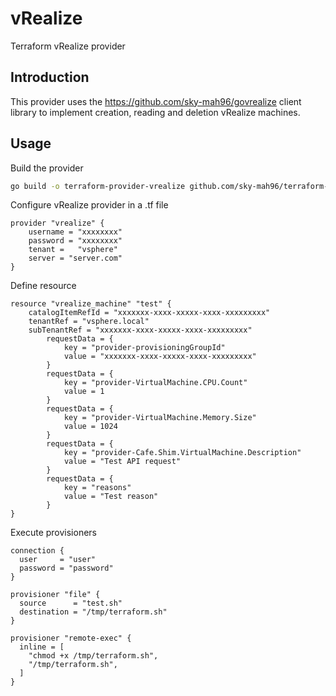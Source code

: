 # vRealize
Terraform vRealize provider

## Introduction
This provider uses the https://github.com/sky-mah96/govrealize client library to implement creation, reading and deletion vRealize machines.

## Usage
Build the provider
```bash
go build -o terraform-provider-vrealize github.com/sky-mah96/terraform-provider-vrealize && cp terraform-provider-vrealize /usr/local/terraform/
```
Configure vRealize provider in a .tf file
```golang
provider "vrealize" {
	username = "xxxxxxxx"
	password = "xxxxxxxx"
	tenant =   "vsphere"
	server = "server.com"
}
```
Define resource
```golang
resource "vrealize_machine" "test" {
    catalogItemRefId = "xxxxxxx-xxxx-xxxxx-xxxx-xxxxxxxxx"
    tenantRef = "vsphere.local"
    subTenantRef = "xxxxxxx-xxxx-xxxxx-xxxx-xxxxxxxxx"
		requestData = {
			key = "provider-provisioningGroupId"
			value = "xxxxxxx-xxxx-xxxxx-xxxx-xxxxxxxxx"
		}
		requestData = {
			key = "provider-VirtualMachine.CPU.Count"
			value = 1
		}
		requestData = {
			key = "provider-VirtualMachine.Memory.Size"
			value = 1024
		}
		requestData = {
			key = "provider-Cafe.Shim.VirtualMachine.Description"
			value = "Test API request"
		}
		requestData = {
			key = "reasons"
			value = "Test reason"
		}
}
```
Execute provisioners
```golang
connection {
  user     = "user"
  password = "password"
}

provisioner "file" {
  source      = "test.sh"
  destination = "/tmp/terraform.sh"
}

provisioner "remote-exec" {
  inline = [
    "chmod +x /tmp/terraform.sh",
    "/tmp/terraform.sh",
  ]
}
```
